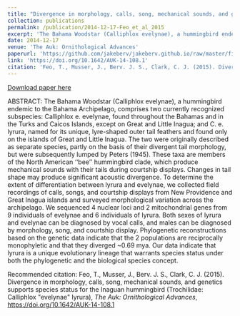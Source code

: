 ```yaml
---
title: "Divergence in morphology, calls, song, mechanical sounds, and genetics supports species status for the Inaguan hummingbird (Trochilidae: Calliphlox 'evelynae' lyrura)"
collection: publications
permalink: /publication/2014-12-17-Feo_et_al_2015
excerpt: 'The Bahama Woodstar (Calliphlox evelynae), a hummingbird endemic to the Bahama Archipelago, comprises two currently recognized subspecies: Calliphlox e. evelynae, found throughout the Bahamas and in the Turks and Caicos Islands, except on Great and Little Inagua; and C. e. lyrura, named for its unique, lyre-shaped outer tail feathers and found only on the islands of Great and Little Inagua. The two were originally described as separate species, partly on the basis of their divergent tail morphology, but were subsequently lumped by Peters (1945).'
date: 2014-12-17
venue: 'The Auk: Ornithological Advances'
paperurl: 'https://github.com/jakeberv/jakeberv.github.io/raw/master/files/pdf/papers/Feo_et_al_2015.pdf'
link: 'https://doi.org/10.1642/AUK-14-108.1'
citation: 'Feo, T., Musser, J., Berv. J. S., Clark, C. J. (2015). Divergence in morphology, calls, song, mechanical sounds, and genetics supports species status for the Inaguan hummingbird (Trochilidae: Calliphlox evelynae; lyrura), <i>The Auk: Ornithological Advances</i>.'
---
```

[Download paper here](https://github.com/jakeberv/jakeberv.github.io/raw/master/files/pdf/papers/Feo_et_al_2015.pdf)

ABSTRACT:
The Bahama Woodstar (Calliphlox evelynae), a hummingbird endemic to the Bahama Archipelago, comprises two currently recognized subspecies: Calliphlox e. evelynae, found throughout the Bahamas and in the Turks and Caicos Islands, except on Great and Little Inagua; and C. e. lyrura, named for its unique, lyre-shaped outer tail feathers and found only on the islands of Great and Little Inagua. The two were originally described as separate species, partly on the basis of their divergent tail morphology, but were subsequently lumped by Peters (1945). These taxa are members of the North American ‘‘bee’’ hummingbird clade, which produce mechanical sounds with their tails during courtship displays. Changes in tail shape may produce significant acoustic divergence. To determine the extent of differentiation between lyrura and evelynae, we collected field recordings of calls, songs, and courtship displays from New Providence and Great Inagua islands and surveyed morphological variation across the archipelago. We sequenced 4 nuclear loci and 2 mitochondrial genes from 9 individuals of evelynae and 6 individuals of lyrura. Both sexes of lyrura and evelynae can be diagnosed by vocal calls, and males can be diagnosed by morphology, song, and courtship display. Phylogenetic reconstructions based on the genetic data indicate that the 2 populations are reciprocally monophyletic and that they diverged ~0.69 mya. Our data indicate that lyrura is a unique evolutionary lineage that warrants species status under both the phylogenetic and the biological species concept.

Recommended citation: Feo, T., Musser, J., Berv. J. S., Clark, C. J. (2015). Divergence in morphology, calls, song, mechanical sounds, and genetics supports species status for the Inaguan hummingbird (Trochilidae: Calliphlox "evelynae" lyrura), <i>The Auk: Ornithological Advances</i>, https://doi.org/10.1642/AUK-14-108.1